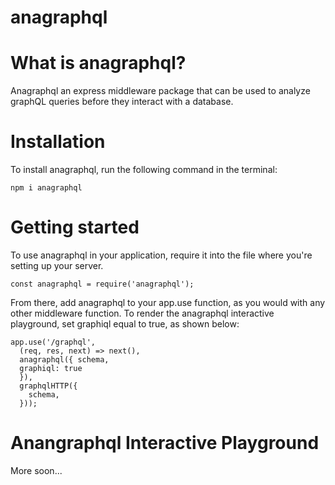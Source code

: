 # anagraphql
# What is anagraphql?

Anagraphql an express middleware package that can be used to analyze graphQL queries before they interact with a database.

# Installation

To install anagraphql, run the following command in the terminal:

```
npm i anagraphql
```

# Getting started

To use anagraphql in your application, require it into the file where you're setting up your server. 

```
const anagraphql = require('anagraphql');
```


From there, add anagraphql to your app.use function, as you would with any other middleware function. To render the anagraphql interactive playground, set graphiql equal to true, as shown below:

```
app.use('/graphql',
  (req, res, next) => next(),
  anagraphql({ schema, 
  graphiql: true
  }),
  graphqlHTTP({
    schema,
  }));
```
# Anangraphql Interactive Playground

More soon...

